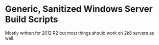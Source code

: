 # Generic, Sanitized Windows Server Build Scripts

Mostly written for 2012 R2 but most things should work on 2k8 servers as well.
